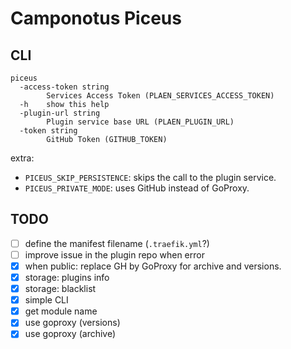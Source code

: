 # Camponotus Piceus

## CLI

```
piceus 
  -access-token string
        Services Access Token (PLAEN_SERVICES_ACCESS_TOKEN)
  -h    show this help
  -plugin-url string
        Plugin service base URL (PLAEN_PLUGIN_URL)
  -token string
        GitHub Token (GITHUB_TOKEN)
```

extra:

- `PICEUS_SKIP_PERSISTENCE`: skips the call to the plugin service.
- `PICEUS_PRIVATE_MODE`: uses GitHub instead of GoProxy.

## TODO

- [ ] define the manifest filename (`.traefik.yml`?)
- [ ] improve issue in the plugin repo when error
- [x] when public: replace GH by GoProxy for archive and versions.
- [x] storage: plugins info
- [x] storage: blacklist
- [x] simple CLI
- [x] get module name
- [x] use goproxy (versions)
- [x] use goproxy (archive)
